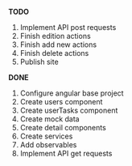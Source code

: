 **TODO**
1. Implement API post requests
1. Finish edition actions
1. Finish add new actions
1. Finish delete actions
1. Publish site

**DONE**
1. Configure angular base project
1. Create users component
1. Create userTasks component
1. Create mock data
1. Create detail components
1. Create services
1. Add observables
1. Implement API get requests


